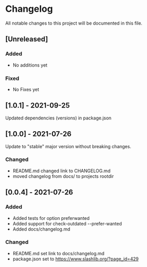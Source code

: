# Changelog

All notable changes to this project will be documented in this file.

## [Unreleased]

### Added

- No additions yet

### Fixed

- No Fixes yet

## [1.0.1] - 2021-09-25

Updated dependencies (versions) in package.json

## [1.0.0] - 2021-07-26

Update to "stable" major version without breaking changes.

### Changed
- README.md changed link to CHANGELOG.md
- moved changelog from docs/ to projects rootdir

## [0.0.4] - 2021-07-26

### Added
- Added tests for option preferwanted
- Added support for check-outdated --prefer-wanted
- Added docs/changelog.md

### Changed
- README.md set link to docs/changelog.md
- package.json set to https://www.slashlib.org/?page_id=429
